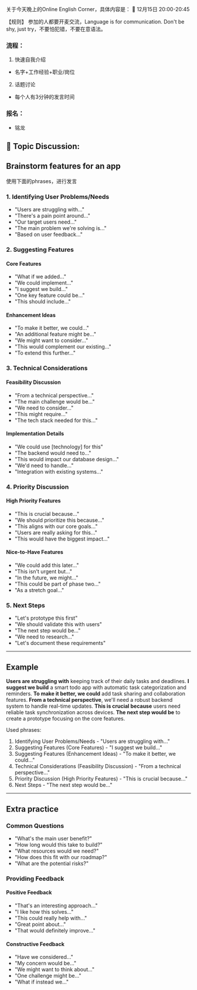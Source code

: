 关于今天晚上的Online English Corner，具体内容是：
📅 12月15日 20:00-20:45

【规则】
参加的人都要开麦交流，Language is for communication. Don't be shy, just try，不要怕犯错，不要在意语法。

### 流程：
1. 快速自我介绍
  - 名字+工作经验+职业/岗位
2. 话题讨论
  - 每个人有3分钟的发言时间

### 报名：
- 铭龙

## 📝 Topic Discussion:
## Brainstorm features for an app
使用下面的phrases，进行发言
### 1. Identifying User Problems/Needs
- "Users are struggling with..."
- "There's a pain point around..."
- "Our target users need..."
- "The main problem we're solving is..."
- "Based on user feedback..."

### 2. Suggesting Features
#### Core Features
- "What if we added..."
- "We could implement..."
- "I suggest we build..."
- "One key feature could be..."
- "This should include..."
#### Enhancement Ideas
- "To make it better, we could..."
- "An additional feature might be..."
- "We might want to consider..."
- "This would complement our existing..."
- "To extend this further..."

### 3. Technical Considerations
#### Feasibility Discussion
- "From a technical perspective..."
- "The main challenge would be..."
- "We need to consider..."
- "This might require..."
- "The tech stack needed for this..."
#### Implementation Details
- "We could use [technology] for this"
- "The backend would need to..."
- "This would impact our database design..."
- "We'd need to handle..."
- "Integration with existing systems..."

### 4. Priority Discussion
#### High Priority Features
- "This is crucial because..."
- "We should prioritize this because..."
- "This aligns with our core goals..."
- "Users are really asking for this..."
- "This would have the biggest impact..."
#### Nice-to-Have Features
- "We could add this later..."
- "This isn't urgent but..."
- "In the future, we might..."
- "This could be part of phase two..."
- "As a stretch goal..."

### 5. Next Steps
- "Let's prototype this first"
- "We should validate this with users"
- "The next step would be..."
- "We need to research..."
- "Let's document these requirements"

---

## Example
**Users are struggling with** keeping track of their daily tasks and deadlines. **I suggest we build** a smart todo app with automatic task categorization and reminders. **To make it better, we could** add task sharing and collaboration features. **From a technical perspective**, we'll need a robust backend system to handle real-time updates. **This is crucial because** users need reliable task synchronization across devices. **The next step would be** to create a prototype focusing on the core features.

Used phrases: 
1. Identifying User Problems/Needs - "Users are struggling with..."
2. Suggesting Features (Core Features) - "I suggest we build..."
3. Suggesting Features (Enhancement Ideas) - "To make it better, we could..."
4. Technical Considerations (Feasibility Discussion) - "From a technical perspective..."
5. Priority Discussion (High Priority Features) - "This is crucial because..."
6. Next Steps - "The next step would be..."

---
## Extra practice
### Common Questions
- "What's the main user benefit?"
- "How long would this take to build?"
- "What resources would we need?"
- "How does this fit with our roadmap?"
- "What are the potential risks?" 

### Providing Feedback
#### Positive Feedback
- "That's an interesting approach..."
- "I like how this solves..."
- "This could really help with..."
- "Great point about..."
- "That would definitely improve..."

#### Constructive Feedback
- "Have we considered..."
- "My concern would be..."
- "We might want to think about..."
- "One challenge might be..."
- "What if instead we..."